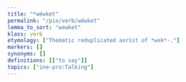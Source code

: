 ```yaml
---
title: "*wéwket"
permalink: "/pie/verb/wéwket"
lemma_to_sort: "wewket"
klass: verb
etymology: ["Thematic reduplicated aorist of *wekʷ-."]
markers: []
synonyms: []
definitions: [["to say"]]
topics: ["ine-pro:Talking"]
---
```

